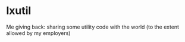 # lxutil
Me giving back: sharing some utility code with the world (to the extent allowed by my employers)
